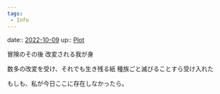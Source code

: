 ```yaml
---
tags:
 - Info
---
```


date:: [2022-10-09](Daily_Note/2022-10-09.md)
up:: [Plot](../Bar/Novel/Chaos/Plot.md)

冒険のその後
改変される我が身

数多の改変を受け、それでも生き残る紙
種族ごと滅びることすら受け入れた

もしも、私が今日ここに存在しなかったら。